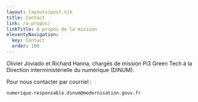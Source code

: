 ```yaml
---
layout: layouts/post.njk
title: Contact
link: /a-propos/
linkTitle: À propos de la mission
eleventyNavigation:
  key: Contact
  order: 100
---
```


Olivier Joviado et Richard Hanna, chargés de mission Pi3 Green Tech à la Direction interministérielle du numérique (DINUM).

Pour nous contacter par courriel :

`numerique-responsable.dinum@modernisation.gouv.fr`
